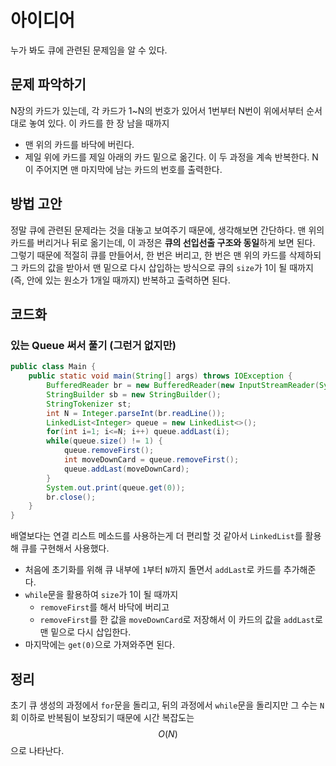 # 아이디어
누가 봐도 큐에 관련된 문제임을 알 수 있다.

## 문제 파악하기
N장의 카드가 있는데, 각 카드가 1~N의 번호가 있어서 1번부터 N번이 위에서부터 순서대로 놓여 있다. 이 카드를 한 장 남을 때까지
- 맨 위의 카드를 바닥에 버린다.
- 제일 위에 카드를 제일 아래의 카드 밑으로 옮긴다.
이 두 과정을 계속 반복한다. N이 주어지면 맨 마지막에 남는 카드의 번호를 출력한다.

## 방법 고안
정말 큐에 관련된 문제라는 것을 대놓고 보여주기 때문에, 생각해보면 간단하다. 맨 위의 카드를 버리거나 뒤로 옮기는데, 이 과정은 **큐의 선입선출 구조와 동일**&ZeroWidthSpace;하게 보면 된다. 그렇기 때문에 적절히 큐를 만들어서, 한 번은 버리고, 한 번은 맨 위의 카드를 삭제하되 그 카드의 값을 받아서 맨 밑으로 다시 삽입하는 방식으로 큐의 `size`가 1이 될 때까지 (즉, 안에 있는 원소가 1개일 때까지) 반복하고 출력하면 된다.

## 코드화
### 있는 Queue 써서 풀기 (그런거 없지만)
```JAVA
public class Main {
    public static void main(String[] args) throws IOException {
        BufferedReader br = new BufferedReader(new InputStreamReader(System.in));
        StringBuilder sb = new StringBuilder();
        StringTokenizer st;
        int N = Integer.parseInt(br.readLine());
        LinkedList<Integer> queue = new LinkedList<>();
        for(int i=1; i<=N; i++) queue.addLast(i);
        while(queue.size() != 1) {
            queue.removeFirst();
            int moveDownCard = queue.removeFirst();
            queue.addLast(moveDownCard);
        }
        System.out.print(queue.get(0));
        br.close();
    }
}
```

배열보다는 연결 리스트 메소드를 사용하는게 더 편리할 것 같아서 `LinkedList`를 활용해 큐를 구현해서 사용했다.
- 처음에 초기화를 위해 큐 내부에 `1`부터 `N`까지 돌면서 `addLast`로 카드를 추가해준다.
- `while`문을 활용하여 `size`가 1이 될 때까지
	- `removeFirst`를 해서 바닥에 버리고
    - `removeFirst`를 한 값을 `moveDownCard`로 저장해서 이 카드의 값을 `addLast`로 맨 밑으로 다시 삽입한다.
- 마지막에는 `get(0)`으로 가져와주면 된다.

## 정리
초기 큐 생성의 과정에서 `for`문을 돌리고, 뒤의 과정에서 `while`문을 돌리지만 그 수는 `N`회 이하로 반복됨이 보장되기 때문에 시간 복잡도는 $$O(N)$$으로 나타난다.
